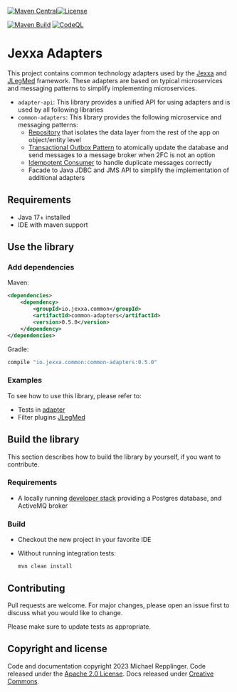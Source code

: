 [![Maven Central](https://img.shields.io/maven-central/v/io.jexxa.common/common-adapters)](https://maven-badges.herokuapp.com/maven-central/io.jexxa.common/common-adapters)[![License](https://img.shields.io/badge/License-Apache%202.0-blue.svg)](https://opensource.org/licenses/Apache-2.0)


[![Maven Build](https://github.com/jexxa-projects/JexxaAdapters/actions/workflows/mavenBuild.yml/badge.svg)](https://github.com/jexxa-projects/JexxaAdapters/actions/workflows/mavenBuild.yml)
[![CodeQL](https://github.com/jexxa-projects/JexxaAdapters/actions/workflows/codeql-analysis.yml/badge.svg)](https://github.com/jexxa-projects/JexxaAdapters/actions/workflows/codeql-analysis.yml)
# Jexxa Adapters

This project contains common technology adapters 
used by the [Jexxa](https://www.jexxa.io) and [JLegMed](https://github.com/jexxa-projects/JLegMed) framework. 
These adapters are based on typical microservices and messaging patterns to simplify implementing microservices. 

* `adapter-api`: This library provides a unified API for using adapters and is used by all following libraries 
* `common-adapters`: This library provides the following microservice and messaging patterns: 
  * [Repository](https://martinfowler.com/eaaCatalog/repository.html) that isolates the data layer from the rest of the app on object/entity level 
  * [Transactional Outbox Pattern](https://microservices.io/patterns/data/transactional-outbox.html) to atomically update the database and send messages to a message broker when 2FC is not an option
  * [Idempotent Consumer](https://microservices.io/patterns/communication-style/idempotent-consumer.html) to handle duplicate messages correctly
  * Facade to Java JDBC and JMS API to simplify the implementation of additional adapters   


## Requirements

*   Java 17+ installed
*   IDE with maven support



## Use the library 
### Add dependencies
Maven:
```xml
<dependencies>
    <dependency>
        <groupId>io.jexxa.common</groupId>
        <artifactId>common-adapters</artifactId>
        <version>0.5.0</version>
    </dependency>
</dependencies>
```

Gradle:

```groovy
compile "io.jexxa.common:common-adapters:0.5.0"
``` 
### Examples
To see how to use this library, please refer to: 
* Tests in [adapter](common-adapters/src/test/java/io/jexxa/common/drivingadapter)
* Filter plugins [JLegMed](https://github.com/jexxa-projects/JLegMed)

## Build the library
This section describes how to build the library by yourself, if you want to contribute.
### Requirements 
*   A locally running [developer stack](deploy/developerStack.yml) providing a Postgres database, and ActiveMQ broker

### Build 
*   Checkout the new project in your favorite IDE

*   Without running integration tests:
    ```shell
    mvn clean install 
    ```

## Contributing

Pull requests are welcome. For major changes, please open an issue first to discuss what you would like to change.

Please make sure to update tests as appropriate.

## Copyright and license

Code and documentation copyright 2023 Michael Repplinger. Code released under the [Apache 2.0 License](LICENSE). Docs released under [Creative Commons](https://creativecommons.org/licenses/by/3.0/).
